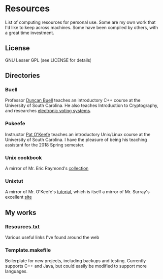 # Resources

List of computing resources for personal use.
Some are my own work that I'd like to keep across machines.
Some have been compiled by others, with a great time investment.

## License
GNU Lesser GPL (see LICENSE for details)

## Directories
### Buell
Professor [Duncan Buell](https://cse.sc.edu/duncanbuell)
teaches an introductory C++ course at the University of
South Carolina. He also teaches Introduction to Cryptography,
and researches [electronic voting systems](http://www.cse.sc.edu/~buell/Public_Data/evoting.html).

### Pokeefe
Instructor [Pat O'Keefe](https://cse.sc.edu/~pokeefe/unix-linux/)
teaches an introductory Unix/Linux course at the University of
South Carolina. I have the pleasure of being his teaching assistant
for the 2018 Spring semester.

### Unix cookbook
A mirror of Mr. Eric Raymond's [collection](http://www.catb.org/~esr/cookbook/)

### Unixtut
A mirror of Mr. O'Keefe's 
[tutorial](https://cse.sc.edu/~pokeefe/tutorials/unixtut/),
which is itself a mirror of Mr. Surray's excellent 
[site](http://www.ee.surrey.ac.uk/Teaching/Unix/)

## My works
### Resources.txt
Various useful links I've found around the web

### Template.makefile
Boilerplate for new projects, including backups and testing.
Currently supports C++ and Java, but could easily be modified
to support more languages.
